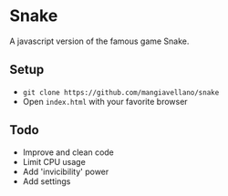 # Snake

A javascript version of the famous game Snake.

## Setup

 - `git clone https://github.com/mangiavellano/snake`
 - Open `index.html` with your favorite browser

## Todo

 - Improve and clean code
 - Limit CPU usage
 - Add 'invicibility' power
 - Add settings
